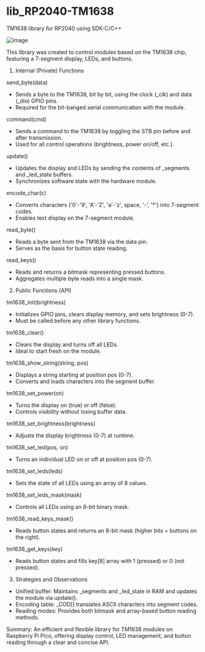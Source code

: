 # lib_RP2040-TM1638
TM1638 library for RP2040 using SDK-C/C++ 

![image](https://github.com/user-attachments/assets/80a675f8-adf8-47e4-8c55-9b945ca06cb6)

This library was created to control modules based on the TM1638 chip,
featuring a 7-segment display, LEDs, and buttons.

1. Internal (Private) Functions
  
  send_byte(data)
  - Sends a byte to the TM1638, bit by bit, using the clock (_clk) and data (_dio) GPIO pins.
  - Required for the bit-banged serial communication with the module.
  
  command(cmd)
  - Sends a command to the TM1638 by toggling the STB pin before and after transmission.
  - Used for all control operations (brightness, power on/off, etc.).
  
  update()
  - Updates the display and LEDs by sending the contents of _segments and _led_state buffers.
  - Synchronizes software state with the hardware module.
  
  encode_char(c)
  - Converts characters ('0'-'9', 'A'-'Z', 'a'-'z', space, '-', '*') into 7-segment codes.
  - Enables text display on the 7-segment module.
  
  read_byte()
  - Reads a byte sent from the TM1638 via the data pin.
  - Serves as the basis for button state reading.
  
  read_keys()
  - Reads and returns a bitmask representing pressed buttons.
  - Aggregates multiple byte reads into a single mask.
  
  2. Public Functions (API)
  
  tm1638_init(brightness)
  - Initializes GPIO pins, clears display memory, and sets brightness (0-7).
  - Must be called before any other library functions.
  
  tm1638_clear()
  - Clears the display and turns off all LEDs.
  - Ideal to start fresh on the module.
  
  tm1638_show_string(string, pos)
  - Displays a string starting at position pos (0-7).
  - Converts and loads characters into the segment buffer.
  
  tm1638_set_power(on)
  - Turns the display on (true) or off (false).
  - Controls visibility without losing buffer data.
  
  tm1638_set_brightness(brightness)
  - Adjusts the display brightness (0-7) at runtime.
  
  tm1638_set_led(pos, on)
  - Turns an individual LED on or off at position pos (0-7).
  
  tm1638_set_leds(leds)
  - Sets the state of all LEDs using an array of 8 values.
  
  tm1638_set_leds_mask(mask)
  - Controls all LEDs using an 8-bit binary mask.
  
  tm1638_read_keys_mask()
  - Reads button states and returns an 8-bit mask (higher bits = buttons on the right).
  
  tm1638_get_keys(key)
  - Reads button states and fills key[8] array with 1 (pressed) or 0 (not pressed).
  
  3. Strategies and Observations
  
  - Unified buffer: Maintains _segments and _led_state in RAM and updates the module via update().
  - Encoding table: _COD[] translates ASCII characters into segment codes.
  - Reading modes: Provides both bitmask and array-based button reading methods.
  
  Summary:
  An efficient and flexible library for TM1638 modules on Raspberry Pi Pico, offering
  display control, LED management, and button reading through a clear and concise API.
